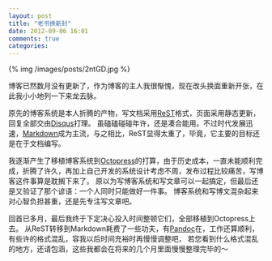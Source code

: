 ```yaml
---
layout: post
title: "老书换新封"
date: 2012-09-06 16:01
comments: true
categories: 
---
```


{% img /images/posts/2ntGD.jpg %}

博客已然数月没有更新了，作为博客的主人我很惭愧，现在改头换面重新开张，在此我小小地列一下来龙去脉。

原先的博客系统是本人折腾的产物，写文档采用[ReST](http://en.wikipedia.org/wiki/ReStructuredText)格式，页面采用静态更新，回复全部交由[Disqus](http://disqus.com/)打理。
虽磕磕碰碰年许，还是凑合能用。不过时代发展迅速，[Markdown](http://en.wikipedia.org/wiki/Markdown)成为主流，与之相比，ReST显得太重了，毕竟，它主要的目标还是在于文档编写。

我逐渐产生了移植博客系统到[Octopress](http://octopress.org/)的打算，由于历史成本，一直未能顺利完成，折腾了许久，再加上自己开发的系统设计考虑不周，发布过程比较痛苦，写博客这件事算是耽搁下来了。
原以为写博客系统和写文章可以一起搞定，但最后还是又验证了那个谚语：一个人同时只能做好一件事。
博客系统和写博文混杂起来对心智负担甚重，还是先专注写文章吧。

回首已多月，最后我终于下定决心投入时间整顿它们，全部移植到Octopress上去。
从ReST转移到Markdown耗费了一些功夫，有[Pandoc](http://johnmacfarlane.net/pandoc/)在，工作还算顺利，有些许的格式混乱，容我以后时间充裕时再慢慢调整吧，
若您看到什么格式混乱的地方，还请包涵，这些我都会在将来的几个月里面慢慢整理完毕的～

